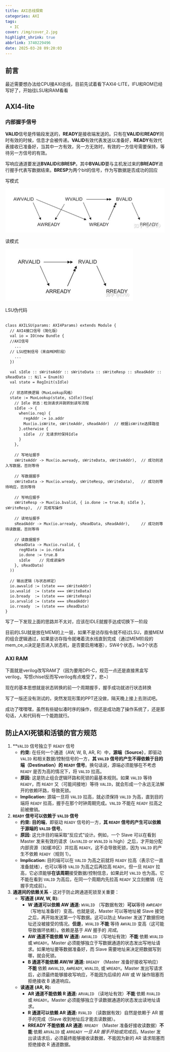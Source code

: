 ```yaml
---
title: AXI总线探索
categories: AXI
tags:
  - IC
cover: /img/cover_2.jpg
highlight_shrink: true
abbrlink: 3740229496
date: 2025-03-28 09:20:03
---
```


## 前言

最近需要想办法给CPU接AXI总线，目前先试着看下AXI4-LITE，IFU和ROM已经写好了，开始往LSU和RAM看看

## AXI4-lite

### 内部握手信号

**VALID**信号是传输段发送的，**READY**是接收端发送的。只有在**VALID**和**READY**同时有效的时候，信息才会被传递。**VALID**有效代表发送以准备好，**READY**有效代表接收已准备好，当其中一方有效，另一方无效时，有效的一方信号需要保持，等待另一方信号的有效。

写响应通道要发送**BVALID**和**BRESP**。其中**BVALID**要与主机发过来的**BREADY**进行握手代表写数据结束。**BRESP**为两个bit的信号，作为写数据是否成功的回应

写模式

![v2-409773b26d0c77c20b9509b385090ccb_r](../images/AXI4-lite/v2-409773b26d0c77c20b9509b385090ccb_r.jpg)

读模式

![v2-34063f9d75b47c771bd029080cabe9f5_1440w](../images/AXI4-lite/v2-34063f9d75b47c771bd029080cabe9f5_1440w.jpg)

LSU伪代码

```chisel

class AXILSU(params: AXI4Params) extends Module {
  // AXI4接口信号（简化版）
  val io = IO(new Bundle {
  //AXI信号
    ...
  // LSU控制信号（来自MEM阶段）
    ...
  })

  val sIdle :: sWriteAddr :: sWriteData :: sWriteResp :: sReadAddr :: sReadData :: Nil = Enum(6)
  val state = RegInit(sIdle)

  // 状态转换逻辑（MuxLookup风格）
  state := MuxLookup(state, sIdle)(Seq(
    // Idle 状态：检测请求并跳转到读写流程
    sIdle -> {
      when(io.req) {
        regAddr := io.addr
        Mux(io.isWrite, sWriteAddr, sReadAddr)  // 根据isWrite选择路径
      }.otherwise {
        sIdle  // 无请求时保持Idle
      }
    },

    // 写地址握手
    sWriteAddr -> Mux(io.awready, sWriteData, sWriteAddr),  // 成功则进入写数据，否则等待

    // 写数据握手
    sWriteData -> Mux(io.wready, sWriteResp, sWriteData),   // 成功则等待响应，否则等待

    // 写响应握手
    sWriteResp -> Mux(io.bvalid, { io.done := true.B; sIdle }, sWriteResp),  // 完成写操作

    // 读地址握手
    sReadAddr -> Mux(io.arready, sReadData, sReadAddr),     // 成功则等待读数据，否则等待

    // 读数据握手
    sReadData -> Mux(io.rvalid, { 
      regRData := io.rdata
      io.done := true.B
      sIdle    // 完成读操作
    }, sReadData)
  ))

  // 输出逻辑（与状态绑定）
  io.awvalid := (state === sWriteAddr)
  io.wvalid  := (state === sWriteData)
  io.bready  := (state === sWriteResp)
  io.arvalid := (state === sReadAddr)
  io.rready  := (state === sReadData)
}

```

写了一下发现上面的思路并不太对，应该在IDLE就握手达成切换下一阶段

目前的LSU就是放在MEM的上一层，如果不是访存指令就不经过LSU，直接MEM的组合逻辑通过，如果是访存指令就堵着流水线直到完成（通过MEM阶段的mem_ce_o决定是否进入状态机，是否要启用堵塞），SW4个状态，lw3个状态

### AXI RAM

下面就是verilog改写RAM了（因为要用DPI-C，规范一点还是直接黑盒写verilog，写惯chisel反而写verilog有点难受了，悲~）

现在的基本思想就是状态转换的前一个周期握手，握手成功就进行状态转换

写了一版还没有测试的，突然发现形策的PPT还没做，隔天晚上接上去测试吧。



成功了嘿嘿嘿，虽然有些疑似凑时序的操作，但还是成功跑了操作系统了，还是那句话，人和代码有一个能跑就行。


## 防止AXI死锁和活锁的官方规范

1. **`VALID` 信号独立于 `READY` 信号 
   -  **约束:** 在任何一个通道（AW, W, B, AR, R）中，**源端（Source）**，即驱动 `VALID` 和相关数据/控制信号的一方，**其 `VALID` 信号的产生不得依赖于目的端（Destination）的 `READY` 信号**。换句话说，源端必须能够在不考虑 `READY` 是否为高的情况下，将 `VALID` 拉高。
   -  **原因:** 这是防止组合逻辑环路和死锁的最基本规则。如果 `VALID` 等待 `READY`，而 `READY` 又（可能间接地）等待 `VALID`，就会形成一个永远无法解开的依赖环路，导致死锁。
   -  **Implication:** 源端一旦将 `VALID` 拉高，就必须保持 `VALID` 为高，直到目的端将 `READY` 拉高，握手在那个时钟周期完成。`VALID` 不能在 `READY` 拉高之前被撤销。
2. **`READY` 信号可以依赖于 `VALID` 信号**
   -  **约束:** **目的端**，即驱动 `READY` 信号的一方，**其 `READY` 信号的产生可以依赖于源端的 `VALID` 信号**。
   -  **原因:** 这允许目的端采取“反应式”设计。例如，一个 Slave 可以在看到 Master 发来有效的请求（`AxVALID` or `WVALID` is high）之后，才开始分配内部资源（如缓冲区）并拉高 `READY`。这不会导致死锁，因为 `VALID` 的产生不依赖 `READY`（规则 1）。
   -  **Implication:** 目的端可以在 `VALID` 为高之前就将 `READY` 拉高（表示它一直准备就绪），也可以等待 `VALID` 为高之后再拉高 `READY`。但一旦 `READY` 拉高，它必须能够**在该周期**接受数据/控制信息，如果此时 `VALID` 也为高。它不能在看到 `VALID` 为高后，在同一个周期内先拉高 `READY` 又立刻撤销（在握手完成前）。
3. **通道间的依赖关系** - 这对于防止跨通道死锁至关重要：
   -  **写通道 (AW, W, B):**
      -  **W 通道可以依赖 AW 通道:** `WVALID` （写数据有效）**可以**等待 `AWREADY` （写地址准备好）变高。也就是说，Master 可以等地址被 Slave 接受之后，再开始发送第一个写数据。这可以防止 Master 发送了数据但地址还没被接受的情况。**但是**，`WVALID` **不能** 等待 `AWVALID` 变高（这可能导致循环依赖）。依赖是基于 AW 握手的 *完成*。
      -  **AW 通道不能依赖 W 通道:** `AWVALID` （写地址有效）**不能** 依赖 `WVALID` 或 `WREADY`。Master 必须能够独立于写数据通道的状态发出写地址请求。如果地址要等数据准备好，而 Slave 需要地址来决定把数据写到哪，就会死锁。
      -  **B 通道不能依赖 AW/W 通道:** `BREADY` （Master 准备好接收写响应）**不能** 依赖 `AWVALID`, `AWREADY`, `WVALID`, 或 `WREADY`。Master 发出写请求后，必须最终能够接收写响应，不能因为后续的 AW 或 W 操作阻塞而拒绝接收 B 通道响应。
   -  **读通道 (AR, R):**
      -  **AR 通道不能依赖 R 通道:** `ARVALID` （读地址有效）**不能** 依赖 `RVALID` 或 `RREADY`。Master 必须能够独立于读数据通道的状态发出读地址请求。
      -  **R 通道可以依赖 AR 通道:** `RVALID` （读数据有效）自然是依赖于 AR 握手的完成（Slave 收到地址后才能去读数据）。
      -  **RREADY 不能依赖 AR 通道:** `RREADY` （Master 准备好接收读数据）**不能** 依赖 `ARVALID` 或 `ARREADY` *一旦 AR 握手开始或完成后*。Master 发出读请求后，必须最终能够接收读数据，不能因为新的 AR 请求阻塞而拒绝接收 R 通道数据。